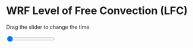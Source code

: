 <h1>WRF Level of Free Convection (LFC)</h1>
<p>Drag the slider to change the time</p>

<div class="slidecontainer">
<input oninput='setImage(this)' class="slider" type="range" min="0" max="37" value="0" step="1" />
<img id='img'/>
</div>

<script>
var img = document.getElementById('img');
var img_array = ['/assets/images/wrf/lc_wrfout_d01_2020-03-07_12:00:00.png',
'/assets/images/wrf/lc_wrfout_d01_2020-03-07_13:00:00.png',
'/assets/images/wrf/lc_wrfout_d01_2020-03-07_14:00:00.png',
'/assets/images/wrf/lc_wrfout_d01_2020-03-07_15:00:00.png',
'/assets/images/wrf/lc_wrfout_d01_2020-03-07_16:00:00.png',
'/assets/images/wrf/lc_wrfout_d01_2020-03-07_17:00:00.png',
'/assets/images/wrf/lc_wrfout_d01_2020-03-07_18:00:00.png',
'/assets/images/wrf/lc_wrfout_d01_2020-03-07_19:00:00.png',
'/assets/images/wrf/lc_wrfout_d01_2020-03-07_20:00:00.png',
'/assets/images/wrf/lc_wrfout_d01_2020-03-07_21:00:00.png',
'/assets/images/wrf/lc_wrfout_d01_2020-03-07_22:00:00.png',
'/assets/images/wrf/lc_wrfout_d01_2020-03-07_23:00:00.png',
'/assets/images/wrf/lc_wrfout_d01_2020-03-08_00:00:00.png',
'/assets/images/wrf/lc_wrfout_d01_2020-03-08_01:00:00.png',
'/assets/images/wrf/lc_wrfout_d01_2020-03-08_02:00:00.png',
'/assets/images/wrf/lc_wrfout_d01_2020-03-08_03:00:00.png',
'/assets/images/wrf/lc_wrfout_d01_2020-03-08_04:00:00.png',
'/assets/images/wrf/lc_wrfout_d01_2020-03-08_05:00:00.png',
'/assets/images/wrf/lc_wrfout_d01_2020-03-08_06:00:00.png',
'/assets/images/wrf/lc_wrfout_d01_2020-03-08_07:00:00.png',
'/assets/images/wrf/lc_wrfout_d01_2020-03-08_08:00:00.png',
'/assets/images/wrf/lc_wrfout_d01_2020-03-08_09:00:00.png',
'/assets/images/wrf/lc_wrfout_d01_2020-03-08_10:00:00.png',
'/assets/images/wrf/lc_wrfout_d01_2020-03-08_11:00:00.png',
'/assets/images/wrf/lc_wrfout_d01_2020-03-08_12:00:00.png',
'/assets/images/wrf/lc_wrfout_d01_2020-03-08_13:00:00.png',
'/assets/images/wrf/lc_wrfout_d01_2020-03-08_14:00:00.png',
'/assets/images/wrf/lc_wrfout_d01_2020-03-08_15:00:00.png',
'/assets/images/wrf/lc_wrfout_d01_2020-03-08_16:00:00.png',
'/assets/images/wrf/lc_wrfout_d01_2020-03-08_17:00:00.png',
'/assets/images/wrf/lc_wrfout_d01_2020-03-08_18:00:00.png',
'/assets/images/wrf/lc_wrfout_d01_2020-03-08_19:00:00.png',
'/assets/images/wrf/lc_wrfout_d01_2020-03-08_20:00:00.png',
'/assets/images/wrf/lc_wrfout_d01_2020-03-08_21:00:00.png',
'/assets/images/wrf/lc_wrfout_d01_2020-03-08_22:00:00.png',
'/assets/images/wrf/lc_wrfout_d01_2020-03-08_23:00:00.png',
'/assets/images/wrf/lc_wrfout_d01_2020-03-09_00:00:00.png',];
function setImage(obj)
{
        var value = obj.value;
        img.src = img_array[value];

}
</script>
